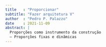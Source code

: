 ```yaml
---
title   : "Proporcionar"
subtitle: "Fazer arquitetura V"
author  : "Pedro P. Palazzo"
date    : 2021-11-09
abstract: |
  Proporções como instrumento da construção
  — Proporções fixas e dinâmicas
---
```

